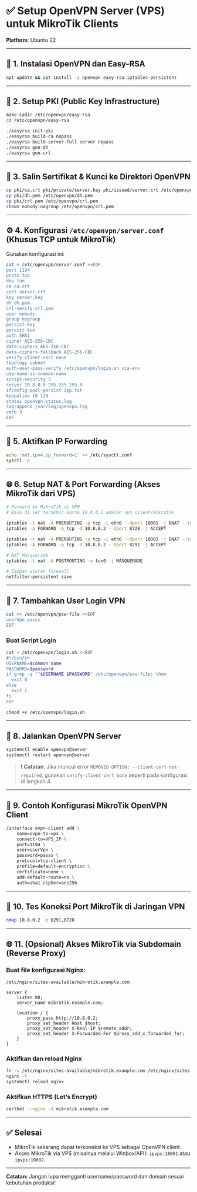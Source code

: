 # ✅ Setup OpenVPN Server (VPS) untuk MikroTik Clients

**Platform**: Ubuntu 22

---

## 🧩 1. Instalasi OpenVPN dan Easy-RSA

```bash
apt update && apt install -y openvpn easy-rsa iptables-persistent
```

---

## 🔐 2. Setup PKI (Public Key Infrastructure)

```bash
make-cadir /etc/openvpn/easy-rsa
cd /etc/openvpn/easy-rsa

./easyrsa init-pki
./easyrsa build-ca nopass
./easyrsa build-server-full server nopass
./easyrsa gen-dh
./easyrsa gen-crl
```

---

## 📂 3. Salin Sertifikat & Kunci ke Direktori OpenVPN

```bash
cp pki/ca.crt pki/private/server.key pki/issued/server.crt /etc/openvpn/
cp pki/dh.pem /etc/openvpn/dh.pem
cp pki/crl.pem /etc/openvpn/crl.pem
chown nobody:nogroup /etc/openvpn/crl.pem
```

---

## ⚙️ 4. Konfigurasi `/etc/openvpn/server.conf` (Khusus TCP untuk MikroTik)

Gunakan konfigurasi ini:

```bash
cat > /etc/openvpn/server.conf <<EOF
port 1194
proto tcp
dev tun
ca ca.crt
cert server.crt
key server.key
dh dh.pem
crl-verify crl.pem
user nobody
group nogroup
persist-key
persist-tun
auth SHA1
cipher AES-256-CBC
data-ciphers AES-256-CBC
data-ciphers-fallback AES-256-CBC
verify-client-cert none
topology subnet
auth-user-pass-verify /etc/openvpn/login.sh via-env
username-as-common-name
script-security 3
server 10.8.0.0 255.255.255.0
ifconfig-pool-persist ipp.txt
keepalive 10 120
status openvpn-status.log
log-append /var/log/openvpn.log
verb 3
EOF
```

---

## 🔄 5. Aktifkan IP Forwarding

```bash
echo 'net.ipv4.ip_forward=1' >> /etc/sysctl.conf
sysctl -p
```

---

## 🌐 6. Setup NAT & Port Forwarding (Akses MikroTik dari VPS)

```bash
# Forward ke MikroTik di VPN
# Bisa di set terakhir karna 10.8.0.2 adalah vpn cilent/mikrotik

iptables -t nat -A PREROUTING -p tcp -i eth0 --dport 10001 -j DNAT --to-destination 10.8.0.2:8728
iptables -A FORWARD -p tcp -d 10.8.0.2 --dport 8728 -j ACCEPT

iptables -t nat -A PREROUTING -p tcp -i eth0 --dport 10002 -j DNAT --to-destination 10.8.0.2:8291
iptables -A FORWARD -p tcp -d 10.8.0.2 --dport 8291 -j ACCEPT

# NAT Masquerade
iptables -t nat -A POSTROUTING -o tun0 -j MASQUERADE

# Simpan aturan firewall
netfilter-persistent save
```

---

## 👤 7. Tambahkan User Login VPN

```bash
cat >> /etc/openvpn/psw-file <<EOF
userVpn passs
EOF
```

### Buat Script Login

```bash
cat > /etc/openvpn/login.sh <<EOF
#!/bin/sh
USERNAME=$common_name
PASSWORD=$password
if grep -q "^$USERNAME $PASSWORD" /etc/openvpn/psw-file; then
  exit 0
else
  exit 1
fi
EOF

chmod +x /etc/openvpn/login.sh
```

---

## 🚀 8. Jalankan OpenVPN Server

```bash
systemctl enable openvpn@server
systemctl restart openvpn@server
```

> ❗ **Catatan**: Jika muncul error `REMOVED OPTION: --client-cert-not-required`, gunakan `verify-client-cert none` seperti pada konfigurasi di langkah 4.

---

## 📡 9. Contoh Konfigurasi MikroTik OpenVPN Client

```bash
/interface ovpn-client add \
    name=ovpn-to-vps \
    connect-to=VPS_IP \
    port=1194 \
    user=userVpn \
    password=passs \
    protocol=tcp-client \
    profile=default-encryption \
    certificate=none \
    add-default-route=no \
    auth=sha1 cipher=aes256
```

---

## 🔎 10. Tes Koneksi Port MikroTik di Jaringan VPN

```bash
nmap 10.8.0.2 -p 8291,8728
```

---

## 🌐 11. (Opsional) Akses MikroTik via Subdomain (Reverse Proxy)

### Buat file konfigurasi Nginx:

`/etc/nginx/sites-available/mikrotik.example.com`

```nginx
server {
    listen 80;
    server_name mikrotik.example.com;

    location / {
        proxy_pass http://10.8.0.2;
        proxy_set_header Host $host;
        proxy_set_header X-Real-IP $remote_addr;
        proxy_set_header X-Forwarded-For $proxy_add_x_forwarded_for;
    }
}
```

### Aktifkan dan reload Nginx

```bash
ln -s /etc/nginx/sites-available/mikrotik.example.com /etc/nginx/sites-enabled/
nginx -t
systemctl reload nginx
```

### Aktifkan HTTPS (Let’s Encrypt)

```bash
certbot --nginx -d mikrotik.example.com
```

---

## ✅ Selesai

- MikroTik sekarang dapat terkoneksi ke VPS sebagai OpenVPN client.
- Akses MikroTik via VPS (misalnya melalui Winbox/API): `ipvps:10001` atau `ipvps:10002`.

---

**Catatan:** Jangan lupa mengganti username/password dan domain sesuai kebutuhan produksi!
